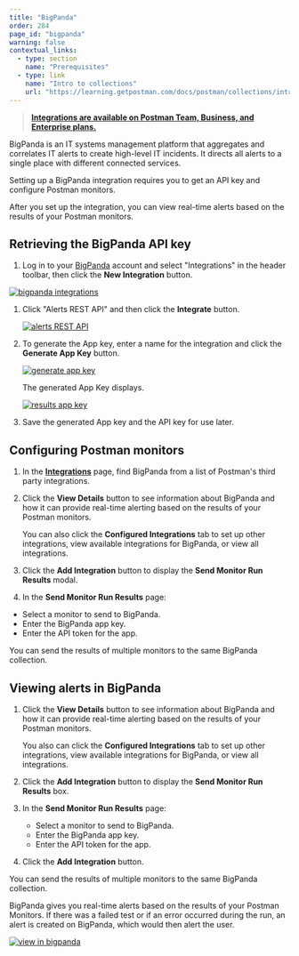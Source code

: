 ```yaml
---
title: "BigPanda"
order: 284
page_id: "bigpanda"
warning: false
contextual_links:
  - type: section
    name: "Prerequisites"
  - type: link
    name: "Intro to collections"
    url: "https://learning.getpostman.com/docs/postman/collections/intro-to-collections"
---
```


> __[Integrations are available on Postman Team, Business, and Enterprise plans.](https://www.getpostman.com/pricing)__

BigPanda is an IT systems management platform that aggregates and correlates IT alerts to create high-level IT incidents. It directs all alerts to a single place with different connected services.

Setting up a BigPanda integration requires you to get an API key and configure Postman monitors.

After you set up the integration, you can view real-time alerts based on the results of your Postman monitors.

## Retrieving the BigPanda API key

1. Log in to your [BigPanda](https://bigpanda.io/) account and select "Integrations" in the header toolbar, then click the **New Integration** button.

[![bigpanda integrations](https://assets.postman.com/postman-docs/WS-integrations_bigPanda_details2.png)](https://assets.postman.com/postman-docs/WS-integrations_bigPanda_details2.png)

1. Click "Alerts REST API" and then click the **Integrate** button.

   [![alerts REST API](https://assets.postman.com/postman-docs/58834897.png)](https://assets.postman.com/postman-docs/58834897.png)

1. To generate the App key, enter a name for the integration and click the **Generate App Key** button.

    [![generate app key](https://assets.postman.com/postman-docs/bigPanda_generateAppkey.png)](https://assets.postman.com/postman-docs/bigPanda_generateAppkey.png)

    The generated App Key displays.

    [![results app key](https://assets.postman.com/postman-docs/bigPanda-appKey.png)](https://assets.postman.com/postman-docs/bigPanda-appKey.png)

1. Save the generated App key and the API key for use later.

## Configuring Postman monitors

1. In the **[Integrations](https://go.postman.co/workspaces)** page, find BigPanda from a list of Postman's third party integrations.

1. Click the **View Details** button to see information about BigPanda and how it can provide real-time alerting based on the results of your Postman monitors.

    You can also click the **Configured Integrations** tab to set up other integrations, view available integrations for BigPanda, or view all integrations.

1. Click the **Add Integration** button to display the **Send Monitor Run Results** modal.

1. In the **Send Monitor Run Results** page:

* Select a monitor to send to BigPanda.
* Enter the BigPanda app key.
* Enter the API token for the app.

You can send the results of multiple monitors to the same BigPanda collection.

## Viewing alerts in BigPanda

1. Click the **View Details** button to see information about BigPanda and how it can provide real-time alerting based on the results of your Postman monitors.

    You also can click the **Configured Integrations** tab to set up other integrations, view available integrations for BigPanda, or view all integrations.

1. Click the **Add Integration** button to display the **Send Monitor Run Results** box.

1. In the **Send Monitor Run Results** page:

    * Select a monitor to send to BigPanda.
    * Enter the BigPanda app key.
    * Enter the API token for the app.

1. Click the **Add Integration** button.

You can send the results of multiple monitors to the same BigPanda collection.

BigPanda gives you real-time alerts based on the results of your Postman Monitors. If there was a failed test or if an error occurred during the run, an alert is created on BigPanda, which would then alert the user.

[![view in bigpanda](https://assets.postman.com/postman-docs/58835364.png)](https://assets.postman.com/postman-docs/58835364.png)
